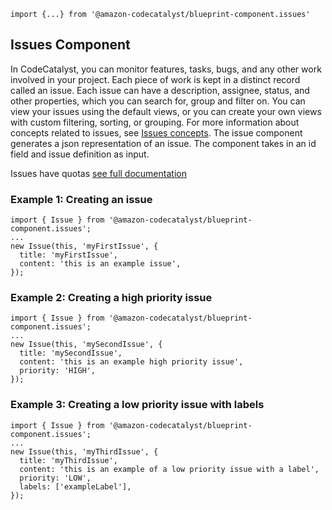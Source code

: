 ```
import {...} from '@amazon-codecatalyst/blueprint-component.issues'
```

## Issues Component

In CodeCatalyst, you can monitor features, tasks, bugs, and any other work involved in your project. Each piece of work is kept in a distinct record
called an issue. Each issue can have a description, assignee, status, and other properties, which you can search for, group and filter on. You can
view your issues using the default views, or you can create your own views with custom filtering, sorting, or grouping. For more information about
concepts related to issues, see [Issues concepts](https://docs.aws.amazon.com/codecatalyst/latest/userguide/issues-concepts.html). The issue component
generates a json representation of an issue. The component takes in an id field and issue definition as input.

Issues have quotas [see full documentation](https://docs.aws.amazon.com/codecatalyst/latest/userguide/issues-quotas.html)

### Example 1: Creating an issue

```
import { Issue } from '@amazon-codecatalyst/blueprint-component.issues';
...
new Issue(this, 'myFirstIssue', {
  title: 'myFirstIssue',
  content: 'this is an example issue',
});
```

### Example 2: Creating a high priority issue

```
import { Issue } from '@amazon-codecatalyst/blueprint-component.issues';
...
new Issue(this, 'mySecondIssue', {
  title: 'mySecondIssue',
  content: 'this is an example high priority issue',
  priority: 'HIGH',
});
```

### Example 3: Creating a low priority issue with labels

```
import { Issue } from '@amazon-codecatalyst/blueprint-component.issues';
...
new Issue(this, 'myThirdIssue', {
  title: 'myThirdIssue',
  content: 'this is an example of a low priority issue with a label',
  priority: 'LOW',
  labels: ['exampleLabel'],
});
```

